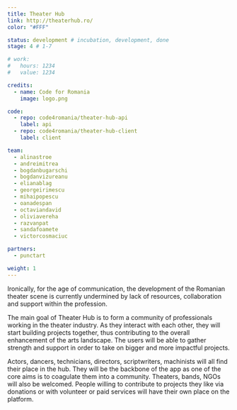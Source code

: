 ```yaml
---
title: Theater Hub
link: http://theaterhub.ro/
color: "#FFF"

status: development # incubation, development, done
stage: 4 # 1-7

# work:
#   hours: 1234
#   value: 1234

credits:
  - name: Code for Romania
    image: logo.png

code:
  - repo: code4romania/theater-hub-api
    label: api
  - repo: code4romania/theater-hub-client
    label: client

team:
  - alinastroe
  - andreimitrea
  - bogdanbugarschi
  - bogdanvizureanu
  - elianablag
  - georgeirimescu
  - mihaipopescu
  - oanadespan
  - octaviandavid
  - oliviavereha
  - razvanpat
  - sandafoamete
  - victorcosmaciuc

partners:
  - punctart

weight: 1
---
```

Ironically, for the age of communication, the development of the Romanian theater scene is currently undermined by lack of resources, collaboration and support within the profession.

The main goal of Theater Hub is to form a community of professionals working in the theater industry. As they interact with each other, they will start building projects together, thus contributing to the overall enhancement of the arts landscape. The users will be able to gather strength and support in order to take on bigger and more impactful projects.

Actors, dancers, technicians, directors, scriptwriters, machinists will all find their place in the hub. They will be the backbone of the app as one of the core aims is to coagulate them into a community. Theaters, bands, NGOs will also be welcomed. People willing to contribute to projects they like via donations or with volunteer or paid services will have their own place on the platform.
